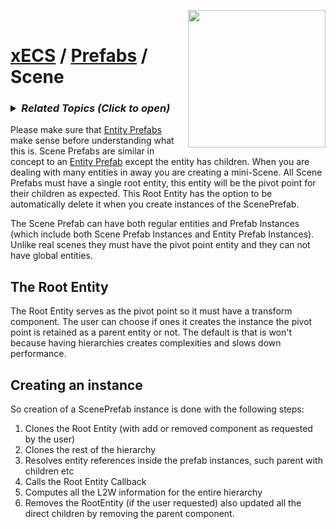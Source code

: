 <img src="https://i.imgur.com/TyjrCTS.jpg" align="right" width="220px" /><br>
# [xECS](xecs.md) / [Prefabs](xecs_prefab.md) / Scene

<h3><details><summary><i><b>Related Topics </b>(Click to open)</i></summary>

* [Component Serialization](xecs_component_serialization.md)
* [Component Properties](xecs_component_properties.md)
* [Component Typedef](xecs_component_typedef.md)
* [Scene entity references](ecs_scene_entity_references.md)
* [Scene Ranges](xecs_scene_ranges.md)
* [Scene file format, details about entities](xecs_scene_serialization_entity.md)
</details></h3>

Please make sure that [Entity Prefabs](xecs_prefab_entity.md) make sense before understanding what this is. Scene Prefabs are similar in concept to an [Entity Prefab](xecs_prefab_entity.md) except the entity has children. When you are dealing with many entities in away you are creating a mini-Scene. All Scene Prefabs must have a single root entity, this entity will be the pivot point for their children as expected. This Root Entity has the option to be automatically delete it when you create instances of the ScenePrefab.

The Scene Prefab can have both regular entities and Prefab Instances (which include both Scene Prefab Instances and Entity Prefab Instances). Unlike real scenes they must have the pivot point entity and they can not have global entities. 

## The Root Entity

The Root Entity serves as the pivot point so it must have a transform component. The user can choose if ones it creates the instance the pivot point is retained as a parent entity or not. The default is that is won't because having hierarchies creates complexities and slows down performance. 

## Creating an instance

So creation of a ScenePrefab instance is done with the following steps:
1. Clones the Root Entity (with add or removed component as requested by the user)
2. Clones the rest of the hierarchy 
3. Resolves entity references inside the prefab instances, such parent with children etc
4. Calls the Root Entity Callback 
5. Computes all the L2W information for the entire hierarchy 
6. Removes the RootEntity (if the user requested) also updated all the direct children by removing the parent component.


